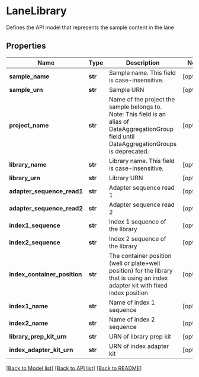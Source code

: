 # LaneLibrary

Defines the API model that represents the sample content in the lane
## Properties
Name | Type | Description | Notes
------------ | ------------- | ------------- | -------------
**sample_name** | **str** | Sample name. This field is case-insensitive. | [optional] 
**sample_urn** | **str** | Sample URN | [optional] 
**project_name** | **str** | Name of the project the sample belongs to.  Note: This field is an alias of DataAggregationGroup field until DataAggregationGroups is deprecated. | [optional] 
**library_name** | **str** | Library name. This field is case-insensitive. | [optional] 
**library_urn** | **str** | Library URN | [optional] 
**adapter_sequence_read1** | **str** | Adapter sequence read 1 | [optional] 
**adapter_sequence_read2** | **str** | Adapter sequence read 2 | [optional] 
**index1_sequence** | **str** | Index 1 sequence of the library | [optional] 
**index2_sequence** | **str** | Index 2 sequence of the library | [optional] 
**index_container_position** | **str** | The container position (well or plate+well position) for the library that is using an index adapter kit with fixed index position | [optional] 
**index1_name** | **str** | Name of index 1 sequence | [optional] 
**index2_name** | **str** | Name of index 2 sequence | [optional] 
**library_prep_kit_urn** | **str** | URN of library prep kit | [optional] 
**index_adapter_kit_urn** | **str** | URN of index adapter kit | [optional] 

[[Back to Model list]](../README.md#documentation-for-models) [[Back to API list]](../README.md#documentation-for-api-endpoints) [[Back to README]](../README.md)


